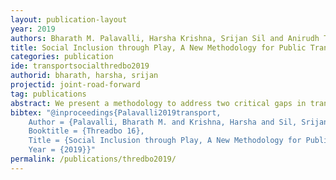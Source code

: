 ```yaml
---
layout: publication-layout
year: 2019
authors: Bharath M. Palavalli, Harsha Krishna, Srijan Sil and Anirudh Thimmaiah
title: Social Inclusion through Play, A New Methodology for Public Transport Planning in the Indian Context
categories: publication
ide: transportsocialthredbo2019
authorid: bharath, harsha, srijan
projectid: joint-road-forward
tag: publications
abstract: We present a methodology to address two critical gaps in transport planning, including marginalised communities in the transport planning process and creating plans that are responsive to their needs. This methodology makes use of gaming simulations whose results are then used in an agent-based simulation to present trade-offs between various plans and scenarios under consideration offering planners a low-cost risk-free context to plan for different scenarios. Women workers of garment factories in Bangalore depend on the public transport provider BMTC (Bangalore Metropolitan Transport Corporation, the government-run public bus transportation system in Bangalore) for their mobility. We elaborate how transport needs of these women could be incorporated into the planning process using the gaming-simulation based approach. We then demonstrate how game-based planning tools such as ‘Transport Trilemma’ can be used as a participatory mechanism to elicit and model nuances in transport demand and generate multifarious context-specific planning scenarios based on diverse stakeholder engagement. Using this approach, we will show how the trade-offs framework can be used as an alternative to CBA for identifying and assessing both tangible and intangible benefits of public transport systems to increase participation and social inclusion in public transportation.
bibtex: "@inproceedings{Palavalli2019transport,
	Author = {Palavalli, Bharath M. and Krishna, Harsha and Sil, Srijan and Thimmaiah, Anirudh},
	Booktitle = {Threadbo 16},
	Title = {Social Inclusion through Play, A New Methodology for Public Transport Planning in the Indian Context},
	Year = {2019}}"
permalink: /publications/thredbo2019/
---
```

